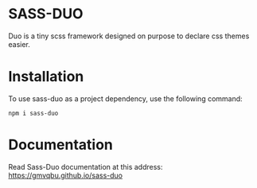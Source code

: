 # SASS-DUO
Duo is a tiny scss framework designed on purpose to declare css themes easier.

# Installation
To use sass-duo as a project dependency, use the following command:
```
npm i sass-duo
```

# Documentation
Read Sass-Duo documentation at this address: https://gmvqbu.github.io/sass-duo